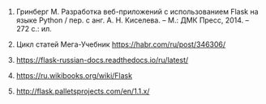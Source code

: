 1.	Гринберг М. Разработка веб-приложений с использованием Flask на языке Python / пер. с анг. А. Н. Киселева. – М.: ДМК Пресс, 2014. – 272 с.: ил.

2.	Цикл статей Мега-Учебник https://habr.com/ru/post/346306/

3.	https://flask-russian-docs.readthedocs.io/ru/latest/

4.	https://ru.wikibooks.org/wiki/Flask

5.	 http://flask.palletsprojects.com/en/1.1.x/
